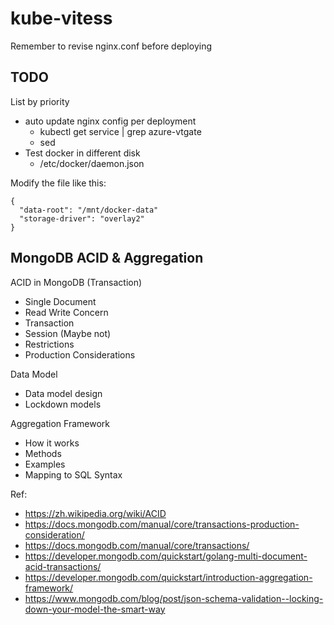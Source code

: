 # kube-vitess

Remember to revise nginx.conf before deploying

## TODO

List by priority

- auto update nginx config per deployment
  - kubectl get service | grep azure-vtgate
  - sed
- Test docker in different disk 
  - /etc/docker/daemon.json

Modify the file like this:

```
{
  "data-root": "/mnt/docker-data"
  "storage-driver": "overlay2"
}
```

## MongoDB ACID & Aggregation

ACID in MongoDB (Transaction)
- Single Document
- Read Write Concern
- Transaction
- Session (Maybe not)
- Restrictions
- Production Considerations

Data Model
- Data model design 
- Lockdown models 

Aggregation Framework
- How it works
- Methods
- Examples
- Mapping to SQL Syntax

Ref:
- https://zh.wikipedia.org/wiki/ACID
- https://docs.mongodb.com/manual/core/transactions-production-consideration/
- https://docs.mongodb.com/manual/core/transactions/
- https://developer.mongodb.com/quickstart/golang-multi-document-acid-transactions/
- https://developer.mongodb.com/quickstart/introduction-aggregation-framework/
- https://www.mongodb.com/blog/post/json-schema-validation--locking-down-your-model-the-smart-way
